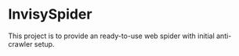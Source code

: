 # InvisySpider
This project is to provide an ready-to-use web spider with initial anti-crawler setup.
